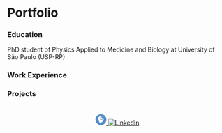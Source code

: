 # Portfolio

### Education
PhD student of Physics Applied to Medicine and Biology at University of São Paulo (USP-RP)

### Work Experience

### Projects

<footer style="text-align:center; padding:20px;">
    <a href="https://lattes.cnpq.br/1819201681506424">
        <img src="images/lattes_logo.png" alt="Currículo Lattes" width="25" height="25">
    </a>
    <a href="https://www.linkedin.com/in/suzielli-mendonca/">
        <img src="images/linkedin_logo.png" alt="LinkedIn" width="25" height="25">
    </a>  
</footer>

